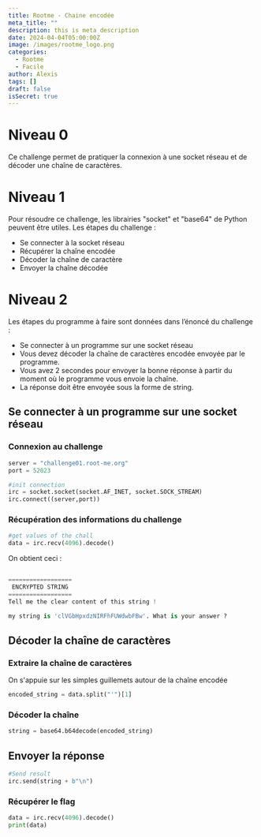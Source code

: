 ```yaml
---
title: Rootme - Chaine encodée
meta_title: ""
description: this is meta description
date: 2024-04-04T05:00:00Z
image: /images/rootme_logo.png
categories:
  - Rootme
  - Facile
author: Alexis
tags: []
draft: false
isSecret: true
---
```

# Niveau 0
Ce challenge permet de pratiquer la connexion à une socket réseau et de décoder une chaîne de caractères.

# Niveau 1
Pour résoudre ce challenge, les librairies "socket" et "base64" de Python peuvent être utiles.
Les étapes du challenge :
- Se connecter à la socket réseau
- Récupérer la chaîne encodée
- Décoder la chaîne de caractère
- Envoyer la chaîne décodée
# Niveau 2
Les étapes du programme à faire sont données dans l’énoncé du challenge :
- Se connecter à un programme sur une socket réseau
- Vous devez décoder la chaîne de caractères encodée envoyée par le programme.  
- Vous avez 2 secondes pour envoyer la bonne réponse à partir du moment où le programme vous envoie la chaîne.  
- La réponse doit être envoyée sous la forme de string.

## Se connecter à un programme sur une socket réseau
### Connexion au challenge
``` python
server = "challenge01.root-me.org"
port = 52023

#init connection
irc = socket.socket(socket.AF_INET, socket.SOCK_STREAM)
irc.connect((server,port))
```

### Récupération des informations du challenge
``` python
#get values of the chall
data = irc.recv(4096).decode()
```
On obtient ceci :
``` python

==================
 ENCRYPTED STRING 
==================
Tell me the clear content of this string !

my string is 'clVGbHpxdzNIRFhFUWdwbFBw'. What is your answer ?
```

## Décoder la chaîne de caractères
### Extraire la chaîne de caractères
On s'appuie sur les simples guillemets autour de la chaîne encodée
``` python
encoded_string = data.split("'")[1]
```

### Décoder la chaîne
``` python
string = base64.b64decode(encoded_string)
```

## Envoyer la réponse
``` python
#Send result
irc.send(string + b"\n")
```

### Récupérer le flag
``` python
data = irc.recv(4096).decode()
print(data)
```

